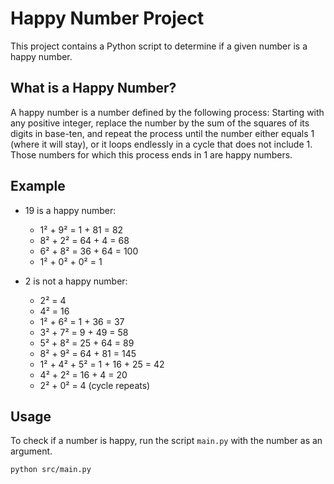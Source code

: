 # Happy Number Project

This project contains a Python script to determine if a given number is a happy number.

## What is a Happy Number?

A happy number is a number defined by the following process:
Starting with any positive integer, replace the number by the sum of the squares of its digits in base-ten, and repeat the process until the number either equals 1 (where it will stay), or it loops endlessly in a cycle that does not include 1. Those numbers for which this process ends in 1 are happy numbers.

## Example

- 19 is a happy number:
  - 1² + 9² = 1 + 81 = 82
  - 8² + 2² = 64 + 4 = 68
  - 6² + 8² = 36 + 64 = 100
  - 1² + 0² + 0² = 1

- 2 is not a happy number:
  - 2² = 4
  - 4² = 16
  - 1² + 6² = 1 + 36 = 37
  - 3² + 7² = 9 + 49 = 58
  - 5² + 8² = 25 + 64 = 89
  - 8² + 9² = 64 + 81 = 145
  - 1² + 4² + 5² = 1 + 16 + 25 = 42
  - 4² + 2² = 16 + 4 = 20
  - 2² + 0² = 4 (cycle repeats)

## Usage

To check if a number is happy, run the script `main.py` with the number as an argument.

```sh
python src/main.py